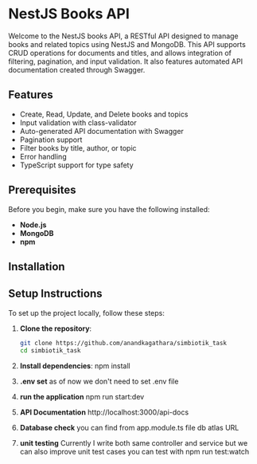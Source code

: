 # NestJS Books API

Welcome to the NestJS books API, a RESTful API designed to manage books and related topics using NestJS and MongoDB. This API supports CRUD operations for documents and titles, and allows integration of filtering, pagination, and input validation. It also features automated API documentation created through Swagger.

## Features

- Create, Read, Update, and Delete books and topics
- Input validation with class-validator
- Auto-generated API documentation with Swagger
- Pagination support
- Filter books by title, author, or topic
- Error handling
- TypeScript support for type safety

## Prerequisites

Before you begin, make sure you have the following installed:

- **Node.js** 
- **MongoDB** 
- **npm** 

## Installation
## Setup Instructions

To set up the project locally, follow these steps:

1. **Clone the repository**:
   ```bash
   git clone https://github.com/anandkagathara/simbiotik_task
   cd simbiotik_task

2. **Install dependencies**:
   npm install

3. **.env set**
   as of now we don't need to set .env file

4. **run the application**
   npm run start:dev

5. **API Documentation**
   http://localhost:3000/api-docs

6. **Database check**
   you can find from app.module.ts file db atlas URL


7. **unit testing**
   Currently I write both same controller and service but we can also improve unit test cases
   you can test with npm run test:watch 